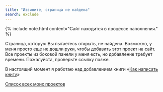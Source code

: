 ```yaml
---
title: "Извините, страница не найдена"
search: exclude
---
```


{% include note.html content="Сайт находится в процессе наполнения." %}

Страница, которую Вы пытаетесь открыть, не найдена.  Возможно, у меня
просто еще не дошли руки, чтобы добавить этот проект на сайт.  Все
проекты из боковой панели у меня есть, но добавление требует времени.
Пожалуйста, проверьте ссылку позже.

В настоящий момент я работаю над добавлением книги «[Как написать
книгу](/htwb_landing.html)»

[Список всех моих проектов](/all-projects.html)
